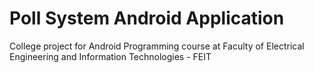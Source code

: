 # Poll System Android Application
College project for Android Programming course at Faculty of Electrical Engineering and Information Technologies - FEIT
